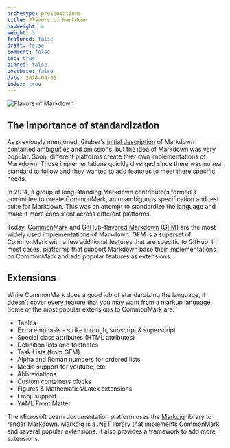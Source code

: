 ```yaml
---
archetype: presentations
title: Flavors of Markdown
navWeight: 4
weight: 3
featured: false
draft: false
comment: false
toc: true
pinned: false
postDate: false
date: 2024-04-01
index: true
---
```


![Flavors of Markdown][01]

## The importance of standardization

As previously mentioned. Gruber's [initial description][03] of Markdown contained ambiguities and
omissions, but the idea of Markdown was very popular. Soon, different platforms create thier own
implementations of Markdown. Those implementations quickly diverged since there was no real standard
to follow and they wanted to add features to meet there specific needs.

In 2014, a group of long-standing Markdown contributors formed a committee to create CommonMark,
an unambiguous specification and test suite for Markdown. This was an attempt to standardize the
language and make it more consistent across different platforms.

Today, [CommonMark][02] and [GitHub-flavored Markdown (GFM)][04] are the most widely used
implementations of Markdown. GFM is a superset of CommonMark with a few additional features that are
specific to GitHub. In most cases, platforms that support Markdown base their implementations on
CommonMark and add popular features as extensions.

## Extensions

While CommonMark does a good job of standardizing the language, it doesn't cover every feature that
you may want from a markup language. Some of the most popular extensions to CommonMark are:

- Tables
- Extra emphasis - strike through, subscript & superscript
- Special class attributes (HTML attributes)
- Definition lists and footnotes
- Task Lists (from GFM)
- Alpha and Roman numbers for ordered lists
- Media support for youtube, etc.
- Abbreviations
- Custom containers blocks
- Figures & Mathematics/Latex extensions
- Emoji support
- YAML Front Matter

The Microsoft Learn documentation platform uses the [Markdig][05] library to render Markdown.
Markdig is a .NET library that implements CommonMark and several popular extensions. It also
provides a framework to add more extensions.

<!-- link references -->
[01]: images/markdown/slide3.png
[02]: https://commonmark.org
[03]: https://daringfireball.net/projects/markdown/syntax
[04]: https://docs.github.com/get-started/writing-on-github/getting-started-with-writing-and-formatting-on-github/basic-writing-and-formatting-syntax
[05]: https://github.com/xoofx/markdig
